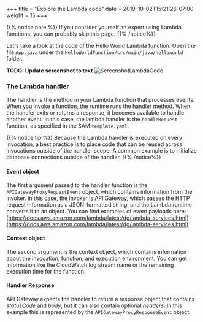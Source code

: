 +++
title = "Explore the Lambda code"
date = 2019-10-02T15:21:26-07:00
weight = 15
+++

{{% notice note %}}
If you consider yourself an expert using Lambda functions, you can probably skip this page.
{{% /notice%}}

Let's take a look at the code of the Hello World Lambda function. Open the file `App.java` under the
`HelloWorldFunction/src/main/java/helloworld` folder.

**TODO: Update screenshot to text**
![ScreenshotLambdaCode](/images/java/chapter1/code/lambda-code.png)

### The Lambda handler

The handler is the method in your Lambda function that processes events. When you invoke a function,
the runtime runs the handler method. When the handler exits or returns a response, it becomes
available to handle another event. In this case, the lambda handler is the `handleRequest` function,
as specified in the SAM `template.yaml`.

{{% notice tip %}}
Because the Lambda handler is executed on every invocation, a best practice is to place code that
can be reused across invocations outside of the handler scope. A common example is to initialize
database connections outside of the handler.
{{% /notice%}}

#### Event object

The first argument passed to the handler function is the `APIGatewayProxyRequestEvent` object, which
contains information from the invoker. In this case, the invoker is API Gateway, which passes the
HTTP request information as a JSON-formatted string, and the Lambda runtime converts it to an
object. You can find examples of event payloads here:
[https://docs.aws.amazon.com/lambda/latest/dg/lambda-services.html](https://docs.aws.amazon.com/lambda/latest/dg/lambda-services.html)

#### Context object

The second argument is the context object, which contains information about the invocation,
function, and execution environment. You can get information like the CloudWatch log stream name or
the remaining execution time for the function.

#### Handler Response

API Gateway expects the handler to return a response object that contains _statusCode_ and _body_,
but it can also contain optional _headers_. In this example this is represented by the
`APIGatewayProxyResponseEvent` object.
